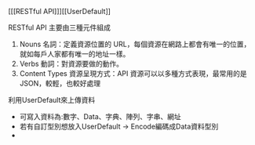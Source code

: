 [[[RESTful API]]][[UserDefault]]

RESTful API 主要由三種元件組成
1.  Nouns 名詞：定義資源位置的 URL，每個資源在網路上都會有唯一的位置，就如每戶人家都有唯一的地址一樣。
2.  Verbs 動詞：對資源要做的動作。
3.  Content Types 資源呈現方式：API 資源可以以多種方式表現，最常用的是 JSON，較輕，也較好處理


利用UserDefault來上傳資料
-	可寫入資料為:數字、Data、字典、陣列、字串、網址
-	若有自訂型別想放入UserDefault -> Encode編碼成Data資料型別
-	